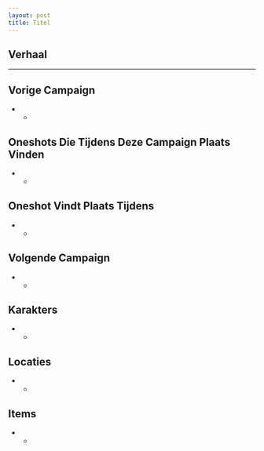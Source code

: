 ```yaml
---
layout: post
title: Titel
---
```


## Verhaal


---

## Vorige Campaign
* -

## Oneshots Die Tijdens Deze Campaign Plaats Vinden
* -

## Oneshot Vindt Plaats Tijdens 
* -

## Volgende Campaign
* -

## Karakters
* -

## Locaties
* -

## Items
* -